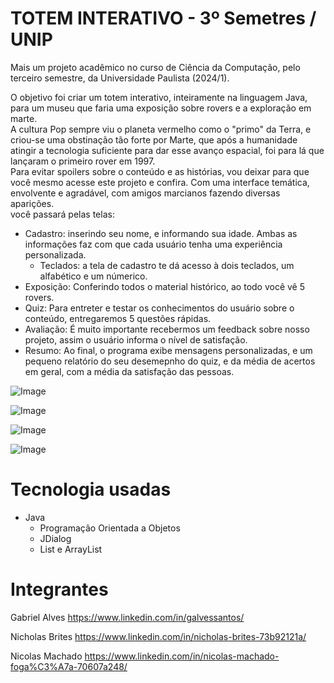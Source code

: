 # TOTEM INTERATIVO - 3º Semetres / UNIP

Mais um projeto acadêmico no curso de Ciência da Computação, pelo terceiro semestre, da Universidade Paulista (2024/1).

O objetivo foi criar um totem interativo, inteiramente na linguagem Java, para um museu que faria uma exposição sobre rovers e a exploração em marte. <br>
A cultura Pop sempre viu o planeta vermelho como o "primo" da Terra, e criou-se uma obstinação tão forte por Marte, que após a humanidade atingir a tecnologia suficiente para dar esse avanço espacial, foi para lá que lançaram o primeiro rover em 1997. <br>
Para evitar spoilers sobre o conteúdo e as histórias, vou deixar para que você mesmo acesse este projeto e confira. Com uma interface temática, envolvente e agradável, com amigos marcianos fazendo diversas aparições. <br>
você passará pelas telas:
- Cadastro: inserindo seu nome, e informando sua idade. Ambas as informações faz com que cada usuário tenha uma experiência personalizada.
  - Teclados: a tela de cadastro te dá acesso à dois teclados, um alfabético e um númerico.
- Exposição: Conferindo todos o material histórico, ao todo você vê 5 rovers.
- Quiz: Para entreter e testar os conhecimentos do usuário sobre o conteúdo, entregaremos 5 questões rápidas.
- Avaliação: É muito importante recebermos um feedback sobre nosso projeto, assim o usuário informa o nível de satisfação.
- Resumo: Ao final, o programa exibe mensagens personalizadas, e um pequeno relatório do seu desemepnho do quiz, e da média de acertos em geral, com a média da satisfação das pessoas.

![Image](https://github.com/user-attachments/assets/2cefa096-400e-4eb9-8380-8a24ede9d058)

![Image](https://github.com/user-attachments/assets/a91b3836-5d55-4623-a920-849199af783b)

![Image](https://github.com/user-attachments/assets/0e1ca5ad-97b0-4055-823a-126121896807)

![Image](https://github.com/user-attachments/assets/f8a553a3-da72-406b-bfa5-7c82bc9ddf4a)

# Tecnologia usadas
- Java
  - Programação Orientada a Objetos
  - JDialog
  - List e ArrayList

# Integrantes

Gabriel Alves https://www.linkedin.com/in/galvessantos/

Nicholas Brites https://www.linkedin.com/in/nicholas-brites-73b92121a/

Nicolas Machado https://www.linkedin.com/in/nicolas-machado-foga%C3%A7a-70607a248/
